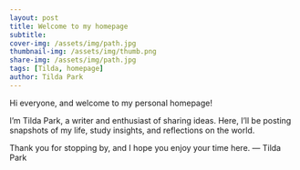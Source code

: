 ```yaml
---
layout: post
title: Welcome to my homepage
subtitle: 
cover-img: /assets/img/path.jpg
thumbnail-img: /assets/img/thumb.png
share-img: /assets/img/path.jpg
tags: [Tilda, homepage]
author: Tilda Park
---
```


Hi everyone, and welcome to my personal homepage!

I’m Tilda Park, a writer and enthusiast of sharing ideas. Here, I’ll be posting snapshots of my life, study insights, and reflections on the world.

Thank you for stopping by, and I hope you enjoy your time here.
— Tilda Park
